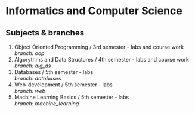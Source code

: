 # Informatics and Computer Science

## Subjects & branches

1. Object Oriented Programming / 3rd semester - labs and course work<br>
   *branch: oop*
2. Algorythms and Data Structures / 4th semester - labs and course work<br>
   *branch: alg_ds*
3. Databases / 5th semester - labs<br>
   *branch: databases*
4. Web-development / 5th semester - labs<br>
   *branch: web*
5. Machine Learning Basics / 5th semester - labs<br>
    *branch: machine_learning*
